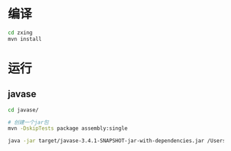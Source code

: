 
# 编译
```bash
cd zxing
mvn install
```

# 运行
## javase
```bash
cd javase/

# 创建一个jar包
mvn -DskipTests package assembly:single

java -jar target/javase-3.4.1-SNAPSHOT-jar-with-dependencies.jar /Users/zhangxin/data_md/barcodes/JT00001_0.jpg
```